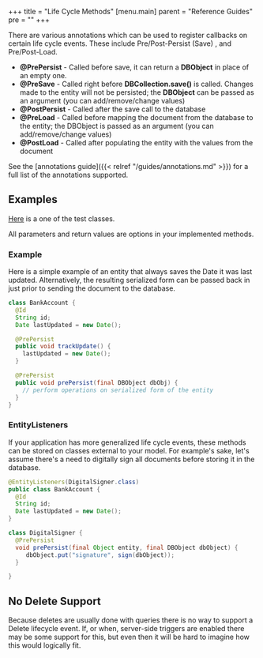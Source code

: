 +++
title = "Life Cycle Methods"
[menu.main]
  parent = "Reference Guides"
  pre = "<i class='fa fa-file-text-o'></i>"
+++

There are various annotations which can be used to register callbacks on certain life cycle events. These include Pre/Post-Persist (Save)
, and Pre/Post-Load.

- __@PrePersist__ - Called before save, it can return a __DBObject__ in place of an empty one.
- __@PreSave__ - Called right before __DBCollection.save()__ is called. Changes made to the entity will not be persisted; the __DBObject__ can
 be passed as an argument (you can add/remove/change values)
- __@PostPersist__ - Called after the save call to the database
- __@PreLoad__ - Called before mapping the document from the database to the entity; the DBObject is passed as an argument (you can
add/remove/change values)
- __@PostLoad__ - Called after populating the entity with the values from the document

See the [annotations guide]({{< relref "/guides/annotations.md" >}}) for a full list of the annotations supported.

## Examples
[Here](https://github.com/MorphiaOrg/morphia/blob/master/morphia/src/test/java/xyz/morphia/TestQuery.java#L63) is a one of the test classes.

All parameters and return values are options in your implemented methods.

### Example
Here is a simple example of an entity that always saves the Date it was last updated.  Alternatively, the resulting serialized form can
be passed back in just prior to sending the document to the database.

```java
class BankAccount {
  @Id
  String id;
  Date lastUpdated = new Date();

  @PrePersist
  public void trackUpdate() {
    lastUpdated = new Date();
  }

  @PrePersist
  public void prePersist(final DBObject dbObj) {
    // perform operations on serialized form of the entity
  }
}
```

### EntityListeners
If your application has more generalized life cycle events, these methods can be stored on classes external to your model.  For example's
 sake, let's assume there's a need to digitally sign all documents before storing it in the database.

```java
@EntityListeners(DigitalSigner.class)
public class BankAccount {
  @Id
  String id;
  Date lastUpdated = new Date();
}

class DigitalSigner {
  @PrePersist
  void prePersist(final Object entity, final DBObject dbObject) {
     dbObject.put("signature", sign(dbObject));
  }

}
```

## No Delete Support
Because deletes are usually done with queries there is no way to support a Delete lifecycle event. If, or when, server-side triggers are enabled there may be some support for this, but even then it will be hard to imagine how this would logically fit.